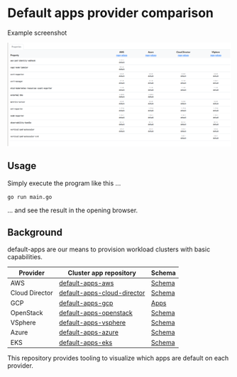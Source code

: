 # Default apps provider comparison 

Example screenshot

<img width="1437" alt="image" src="https://github.com/giantswarm/compare-default-apps/blob/main/image.png">

## Usage

Simply execute the program like this ...

```nohighlight
go run main.go
```

... and see the result in the opening browser.

## Background

default-apps are our means to provision workload clusters with basic capabilities.

| Provider | Cluster app repository | Schema |
|-|-|-|
| AWS | [default-apps-aws](https://github.com/giantswarm/default-apps-aws) | [Schema](https://raw.githubusercontent.com/giantswarm/default-apps-aws/master/helm/default-apps-aws/values.yaml) |
| Cloud Director | [default-apps-cloud-director](https://github.com/giantswarm/default-apps-cloud-director) | [Schema](https://raw.githubusercontent.com/giantswarm/default-apps-cloud-director/main/helm/default-apps-cloud-director/values.yaml) |
| GCP | [default-apps-gcp](https://github.com/giantswarm/default-apps-gcp) | [Apps](https://raw.githubusercontent.com/giantswarm/default-apps-gcp/main/helm/default-apps-gcp/values.yaml) |
| OpenStack | [default-apps-openstack](https://github.com/giantswarm/default-apps-openstack) | [Schema](https://raw.githubusercontent.com/giantswarm/default-apps-openstack/main/helm/default-apps-openstack/values.yaml) |
| VSphere | [default-apps-vsphere](https://github.com/giantswarm/default-apps-vsphere) | [Schema](https://raw.githubusercontent.com/giantswarm/default-apps-vsphere/main/helm/default-apps-vsphere/values.yaml) |
| Azure | [default-apps-azure](https://github.com/giantswarm/default-apps-azure) | [Schema](https://raw.githubusercontent.com/giantswarm/default-apps-azure/main/helm/default-apps-azure/values.yaml) |
| EKS | [default-apps-eks](https://github.com/giantswarm/default-apps-eks) | [Schema](https://github.com/giantswarm/default-apps-eks/blob/master/helm/default-apps-eks/values.yaml) |

This repository provides tooling to visualize which apps are default on each provider.
